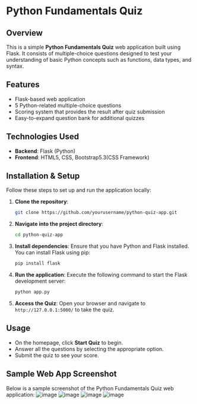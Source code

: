 # Python Fundamentals Quiz

## Overview

This is a simple **Python Fundamentals Quiz** web application built using Flask. It consists of multiple-choice questions designed to test your understanding of basic Python concepts such as functions, data types, and syntax.

## Features

- Flask-based web application
- 5 Python-related multiple-choice questions
- Scoring system that provides the result after quiz submission
- Easy-to-expand question bank for additional quizzes

## Technologies Used

- **Backend**: Flask (Python)
- **Frontend**: HTML5, CSS, Bootstrap5.3(CSS Framework)

## Installation & Setup

Follow these steps to set up and run the application locally:

1. **Clone the repository**:
    ```bash
    git clone https://github.com/yourusername/python-quiz-app.git
    ```

2. **Navigate into the project directory**:
    ```bash
    cd python-quiz-app
    ```

3. **Install dependencies**:
    Ensure that you have Python and Flask installed. You can install Flask using pip:
    ```bash
    pip install flask
    ```

4. **Run the application**:
    Execute the following command to start the Flask development server:
    ```bash
    python app.py
    ```

5. **Access the Quiz**:
    Open your browser and navigate to `http://127.0.0.1:5000/` to take the quiz.

## Usage

- On the homepage, click **Start Quiz** to begin.
- Answer all the questions by selecting the appropriate option.
- Submit the quiz to see your score.

## Sample Web App Screenshot

Below is a sample screenshot of the Python Fundamentals Quiz web application:
![image](https://github.com/user-attachments/assets/fc8aa88e-a19b-41a4-9096-830899c34363)
![image](https://github.com/user-attachments/assets/745a5f0c-eb9d-4fa8-95ff-a42985b0c84b)
![image](https://github.com/user-attachments/assets/bc1222cd-6f45-4253-8f8a-74b06d89058b)
![image](https://github.com/user-attachments/assets/d0358074-f044-459a-9c6a-f567fdfae980)

